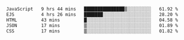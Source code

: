 <!--START_SECTION:waka-->

```txt
JavaScript   9 hrs 44 mins   ███████████████▒░░░░░░░░░   61.92 %
EJS          4 hrs 26 mins   ███████░░░░░░░░░░░░░░░░░░   28.20 %
HTML         43 mins         █░░░░░░░░░░░░░░░░░░░░░░░░   04.58 %
JSON         17 mins         ▒░░░░░░░░░░░░░░░░░░░░░░░░   01.89 %
CSS          17 mins         ▒░░░░░░░░░░░░░░░░░░░░░░░░   01.82 %
```

<!--END_SECTION:waka-->
